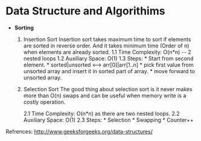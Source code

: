 # Data Structure and Algorithims

* <b>Sorting</b>

	1. Insertion Sort
		Insertion sort takes maximum time to sort if elements are sorted in reverse order. And it takes minimum time (Order of n) when elements are already sorted.
		1.1 Time Complexity: O(n*n) -- 2 nested loops
		1.2 Auxiliary Space: O(1)
		1.3 Steps:
			* Start from second element.
			* sorted|unsorted <--> arr[0]|arr[1..n]
			* pick first value from unsorted array and insert it in sorted part of array.
			* move forward to unsorted array.
		
	2. Selection Sort
		The good thing about selection sort is it never makes more than O(n) swaps and can be useful when memory write is a costly operation.
		
		2.1 Time Complexity: O(n*n) as there are two nested loops.
		2.2 Auxiliary Space: O(1)
		2.3 Steps:
			* Selection
			* Swapping
			* Counter++
	

	

Refrences: http://www.geeksforgeeks.org/data-structures/